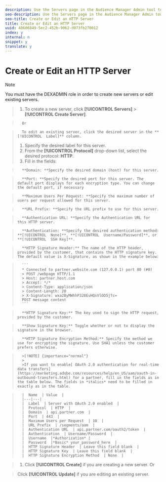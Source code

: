 ```yaml
---
description: Use the Servers page in the Audience Manager Admin tool to create a new HTTP server or to edit an existing server.
seo-description: Use the Servers page in the Audience Manager Admin tool to create a new HTTP server or to edit an existing server.
seo-title: Create or Edit an HTTP Server
title: Create or Edit an HTTP Server
uuid: 48606849-5ec2-452b-9062-d073fb270012
index: y
internal: n
snippet: y
translate: y
---
```


# Create or Edit an HTTP Server


>[!NOTE]
>
>You must have the DEXADMIN role in order to create new servers or edit existing servers.



>1. To create a new server, click **[!UICONTROL  Servers]** > **[!UICONTROL  Create Server]**.

>       Or 

>       To edit an existing server, click the desired server in the **[!UICONTROL  Label]** column. 
>1. Specify the desired label for this server.
>1. From the **[!UICONTROL  Protocol]** drop-down list, select the desired protocol: **HTTP**.
>1. Fill in the fields:

>       **Domain: **Specify the desired domain (host) for this server. 

>       **Port: **Specify the desired port for this server. The default port displays for each encryption type. You can change the default port, if necessary 

>       **Maximum Users Per Request: **Specify the maximum number of users per request allowed for this server. 

>       **URL Prefix: **Specify the URL prefix to use for this server. 

>       **Authentication URL: **Specify the Authentication URL for this HTTP server. 

>       **Authentication: **Specify the desired authentication method: **[!UICONTROL  None]**, **[!UICONTROL  Username/Password]**, or **[!UICONTROL  SSH Key]**. 

>       **HTTP Signature Header:** The name of the HTTP header, provided by the customer, that contains the HTTP signature key. The default value is X-Signature, as shown in the example below: 

>    
>       ```
>       * Connected to partner.website.com (127.0.0.1) port 80 (#0)
>       > POST /webpage HTTP/1.1
>       > Host: partner.host.com
>       > Accept: */*
>       > Content-Type: application/json
>       > Content-Length: 20
>       > X-Signature: wxa2ByMWhhP328EvHQsVlOD5jTc=
>       POST message content
>       ```


>       **HTTP Signature Key:** The key used to sign the HTTP request, provided by the customer. 

>       **Show Signature Key:** Toggle whether or not to display the signature in the browser. 

>       **HTTP Signature Encryption Method:** Specify the method we use for encrypting the signature. Use SHA1 unless the customer prefers otherwise. 


>       >[!NOTE] {importance="normal"}
>       >
>       >If you want to enable[ OAuth 2.0 authentication for real-time data transfers](https://marketing.adobe.com/resources/help/en_US/aam/oauth-in-outbound-transfers.html) for a partner, fill in the fields as in the table below. The fields in *italics* need to be filled in exactly as in the table. 




>       |  Name  | Value  |
>       |---|---|
>       |  Label  | Server with OAuth 2.0 enabled  |
>       |  Protocol  | HTTP  |
>       |  Domain  | api.partner.com  |
>       |  Port  | 443  |
>       |  Maximum Users per Request  | 10  |
>       |  URL Prefix  | /segments/aam  |
>       |  Authentication URL  | api.partner.com/oauth2/token  |
>       |  Authentication  | Username/Password  |
>       |  Username  |*Authorization* |
>       |  Password  |*Basic* your_password_here  |
>       |  HTTP Signature Header  | Leave this field blank  |
>       |  HTTP Signature Key  | Leave this field blank  |
>       |  HTTP Signature Encryption Method  | None  |

>1. Click **[!UICONTROL  Create]** if you are creating a new server.
>   Or 

>   Click **[!UICONTROL  Update]** if you are editing an existing server. 
>

